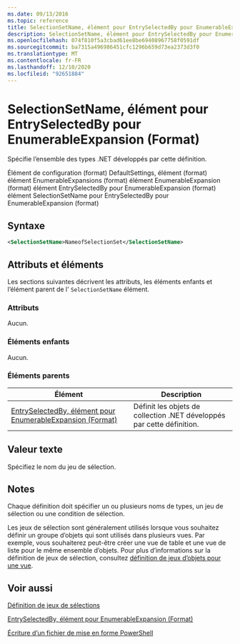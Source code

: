 ```yaml
---
ms.date: 09/13/2016
ms.topic: reference
title: SelectionSetName, élément pour EntrySelectedBy pour EnumerableExpansion (Format)
description: SelectionSetName, élément pour EntrySelectedBy pour EnumerableExpansion (Format)
ms.openlocfilehash: 074f810f5a3cbad61ee8be69408967758f0591df
ms.sourcegitcommit: ba7315a496986451cfc1296b659d73ea2373d3f0
ms.translationtype: MT
ms.contentlocale: fr-FR
ms.lasthandoff: 12/10/2020
ms.locfileid: "92651884"
---
```

# <a name="selectionsetname-element-for-entryselectedby-for-enumerableexpansion-format"></a>SelectionSetName, élément pour EntrySelectedBy pour EnumerableExpansion (Format)

Spécifie l’ensemble des types .NET développés par cette définition.

Élément de configuration (format) DefaultSettings, élément (format) élément EnumerableExpansions (format) élément EnumerableExpansion (format) élément EntrySelectedBy pour EnumerableExpansion (format) élément SelectionSetName pour EntrySelectedBy pour EnumerableExpansion (format)

## <a name="syntax"></a>Syntaxe

```xml
<SelectionSetName>NameofSelectionSet</SelectionSetName>

```

## <a name="attributes-and-elements"></a>Attributs et éléments

Les sections suivantes décrivent les attributs, les éléments enfants et l’élément parent de l' `SelectionSetName` élément.

### <a name="attributes"></a>Attributs

Aucun.

### <a name="child-elements"></a>Éléments enfants

Aucun.

### <a name="parent-elements"></a>Éléments parents

|Élément|Description|
|-------------|-----------------|
|[EntrySelectedBy, élément pour EnumerableExpansion (Format)](./entryselectedby-element-for-enumerableexpansion-format.md)|Définit les objets de collection .NET développés par cette définition.|

## <a name="text-value"></a>Valeur texte

Spécifiez le nom du jeu de sélection.

## <a name="remarks"></a>Notes

Chaque définition doit spécifier un ou plusieurs noms de types, un jeu de sélection ou une condition de sélection.

Les jeux de sélection sont généralement utilisés lorsque vous souhaitez définir un groupe d’objets qui sont utilisés dans plusieurs vues. Par exemple, vous souhaiterez peut-être créer une vue de table et une vue de liste pour le même ensemble d’objets. Pour plus d’informations sur la définition de jeux de sélection, consultez [définition de jeux d’objets pour une vue](./defining-selection-sets.md).

## <a name="see-also"></a>Voir aussi

[Définition de jeux de sélections](./defining-selection-sets.md)

[EntrySelectedBy, élément pour EnumerableExpansion (Format)](./entryselectedby-element-for-enumerableexpansion-format.md)

[Écriture d’un fichier de mise en forme PowerShell](./writing-a-powershell-formatting-file.md)
